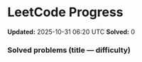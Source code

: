 # LeetCode Progress

**Updated:** 2025-10-31 06:20 UTC
**Solved:** 0

### Solved problems (title — difficulty)

